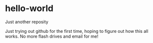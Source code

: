 # hello-world
Just another reposity

Just trying out github for the first time, hoping to figure out how this all works. No more flash drives and email for me!
